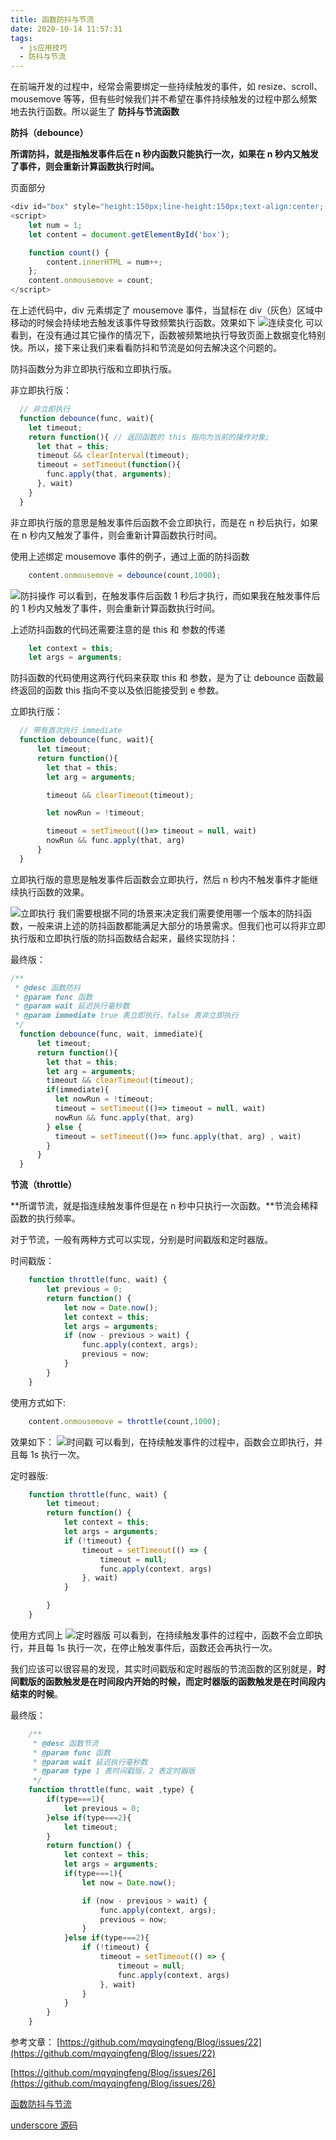 ```yaml
---
title: 函数防抖与节流
date: 2020-10-14 11:57:31
tags:
  - js应用技巧
  - 防抖与节流
---
```

在前端开发的过程中，经常会需要绑定一些持续触发的事件，如 resize、scroll、mousemove 等等，但有些时候我们并不希望在事件持续触发的过程中那么频繁地去执行函数。所以诞生了 **防抖与节流函数**

**防抖（debounce）**

**所谓防抖，就是指触发事件后在 n 秒内函数只能执行一次，如果在 n 秒内又触发了事件，则会重新计算函数执行时间。**
<!-- more -->
页面部分
```js
<div id="box" style="height:150px;line-height:150px;text-align:center; color: #fff;background-color:#ddd;font-size:80px;"></div>
<script>
    let num = 1;
    let content = document.getElementById('box');

    function count() {
        content.innerHTML = num++;
    };
    content.onmousemove = count;
</script>
```

在上述代码中，div 元素绑定了 mousemove 事件，当鼠标在 div（灰色）区域中移动的时候会持续地去触发该事件导致频繁执行函数。效果如下
![连续变化](https://img-blog.csdnimg.cn/20201014111840294.png#pic_center)
可以看到，在没有通过其它操作的情况下，函数被频繁地执行导致页面上数据变化特别快。所以，接下来让我们来看看防抖和节流是如何去解决这个问题的。

防抖函数分为非立即执行版和立即执行版。

非立即执行版：
```js
  // 非立即执行
  function debounce(func, wait){
    let timeout;
    return function(){ // 返回函数的 this 指向为当前的操作对象;
      let that = this;
      timeout && clearInterval(timeout);
      timeout = setTimeout(function(){
        func.apply(that, arguments);
      }, wait)
    }
  }
```
非立即执行版的意思是触发事件后函数不会立即执行，而是在 n 秒后执行，如果在 n 秒内又触发了事件，则会重新计算函数执行时间。

使用上述绑定 mousemove 事件的例子，通过上面的防抖函数
```js
	content.onmousemove = debounce(count,1000);
```
![防抖操作](https://img-blog.csdnimg.cn/20201014112052419.png#pic_center)
可以看到，在触发事件后函数 1 秒后才执行，而如果我在触发事件后的 1 秒内又触发了事件，则会重新计算函数执行时间。

上述防抖函数的代码还需要注意的是 this 和 参数的传递
```js
	let context = this;
	let args = arguments;
```
防抖函数的代码使用这两行代码来获取 this 和 参数，是为了让 debounce 函数最终返回的函数 this 指向不变以及依旧能接受到 e 参数。

立即执行版：
```js
  // 带有首次执行 immediate
  function debounce(func, wait){
      let timeout;
      return function(){
        let that = this;
        let arg = arguments;

        timeout && clearTimeout(timeout);

        let nowRun = !timeout;

        timeout = setTimeout(()=> timeout = null, wait)
        nowRun && func.apply(that, arg)
      }
  }

```
立即执行版的意思是触发事件后函数会立即执行，然后 n 秒内不触发事件才能继续执行函数的效果。

![立即执行](https://img-blog.csdnimg.cn/20201014114444349.png#pic_center)
我们需要根据不同的场景来决定我们需要使用哪一个版本的防抖函数，一般来讲上述的防抖函数都能满足大部分的场景需求。但我们也可以将非立即执行版和立即执行版的防抖函数结合起来，最终实现防抖：

最终版：
```js
/**
 * @desc 函数防抖
 * @param func 函数
 * @param wait 延迟执行毫秒数
 * @param immediate true 表立即执行，false 表非立即执行
 */
  function debounce(func, wait, immediate){
      let timeout;
      return function(){
        let that = this;
        let arg = arguments;
        timeout && clearTimeout(timeout);
        if(immediate){
          let nowRun = !timeout;
          timeout = setTimeout(()=> timeout = null, wait)
          nowRun && func.apply(that, arg)
        } else {
          timeout = setTimeout(()=> func.apply(that, arg) , wait)
        }
      }
  }
```

**节流（throttle）**

**所谓节流，就是指连续触发事件但是在 n 秒中只执行一次函数。**节流会稀释函数的执行频率。

对于节流，一般有两种方式可以实现，分别是时间戳版和定时器版。

时间戳版：
```js
	function throttle(func, wait) {
	    let previous = 0;
	    return function() {
	        let now = Date.now();
	        let context = this;
	        let args = arguments;
	        if (now - previous > wait) {
	            func.apply(context, args);
	            previous = now;
	        }
	    }
	}
```
使用方式如下:
```js
	content.onmousemove = throttle(count,1000);
```
效果如下：
![时间戳](https://img-blog.csdnimg.cn/20201014114906732.png#pic_center)
可以看到，在持续触发事件的过程中，函数会立即执行，并且每 1s 执行一次。

定时器版:
```js
	function throttle(func, wait) {
	    let timeout;
	    return function() {
	        let context = this;
	        let args = arguments;
	        if (!timeout) {
	            timeout = setTimeout(() => {
	                timeout = null;
	                func.apply(context, args)
	            }, wait)
	        }

	    }
	}
```
使用方式同上
![定时器版](https://img-blog.csdnimg.cn/20201014115047206.png#pic_center)
可以看到，在持续触发事件的过程中，函数不会立即执行，并且每 1s 执行一次，在停止触发事件后，函数还会再执行一次。

我们应该可以很容易的发现，其实时间戳版和定时器版的节流函数的区别就是，**时间戳版的函数触发是在时间段内开始的时候，而定时器版的函数触发是在时间段内结束的时候**。

最终版：
```js
	/**
	 * @desc 函数节流
	 * @param func 函数
	 * @param wait 延迟执行毫秒数
	 * @param type 1 表时间戳版，2 表定时器版
	 */
	function throttle(func, wait ,type) {
	    if(type===1){
	        let previous = 0;
	    }else if(type===2){
	        let timeout;
	    }
	    return function() {
	        let context = this;
	        let args = arguments;
	        if(type===1){
	            let now = Date.now();

	            if (now - previous > wait) {
	                func.apply(context, args);
	                previous = now;
	            }
	        }else if(type===2){
	            if (!timeout) {
	                timeout = setTimeout(() => {
	                    timeout = null;
	                    func.apply(context, args)
	                }, wait)
	            }
	        }
	    }
	}
```
参考文章：
[https://github.com/mqyqingfeng/Blog/issues/22](https://github.com/mqyqingfeng/Blog/issues/22)

[https://github.com/mqyqingfeng/Blog/issues/26](https://github.com/mqyqingfeng/Blog/issues/26)

[函数防抖与节流](https://www.jianshu.com/p/c8b86b09daf0)

[underscore 源码](https://underscorejs.net/docs/underscore.html)
